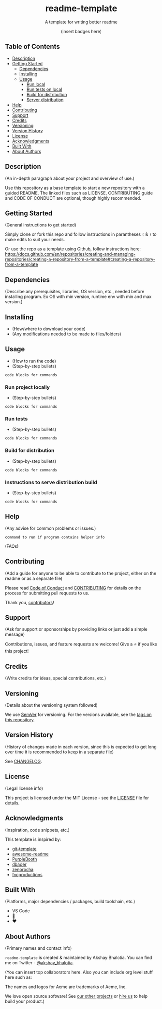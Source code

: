 <h1 align="center">readme-template</h1>

<p align="center">A template for writing better readme</p>

<div align="center">(insert badges here)</div>

## Table of Contents

- [Description](#description)
- [Getting Started](#getting-started)
  - [Dependencies](#dependencies)
  - [Installing](#installing)
  - [Usage](#usage)
    - [Run local](#run-local)
    - [Run tests on local](#run-tests-on-local)
    - [Build for distribution](#build-for-distribution)
    - [Server distribution](#server-distribution)
- [Help](#help)
- [Contributing](#contributing)
- [Support](#support)
- [Credits](#credits)
- [Versioning](#versioning)
- [Version History](#version-history)
- [License](#license)
- [Acknowledgments](#acknowledgments)
- [Built With](#built-with)
- [About Authors](#about-authors)

## Description

(An in-depth paragraph about your project and overview of use.)

Use this repository as a base template to start a new repository with a guided README. The linked files such as LICENSE, CONTRIBUTING guide and CODE OF CONDUCT are optional, though highly recommended.

## Getting Started

(General instructions to get started)

Simply clone or fork this repo and follow instructions in parantheses `(` & `)` to make edits to suit your needs.

Or use the repo as a template using Github, follow instructions here: https://docs.github.com/en/repositories/creating-and-managing-repositories/creating-a-repository-from-a-template#creating-a-repository-from-a-template

## Dependencies

(Describe any prerequisites, libraries, OS version, etc., needed before installing program. Ex OS with min version, runtime env with min and max version.)

## Installing

- (How/where to download your code)
- (Any modifications needed to be made to files/folders)

## Usage

- (How to run the code)
- (Step-by-step bullets)

```
code blocks for commands
```

### Run project locally

- (Step-by-step bullets)

```
code blocks for commands
```

### Run tests

- (Step-by-step bullets)

```
code blocks for commands
```

### Build for distribution

- (Step-by-step bullets)

```
code blocks for commands
```

### Instructions to serve distribution build

- (Step-by-step bullets)

```
code blocks for commands
```

## Help

(Any advise for common problems or issues.)

```
command to run if program contains helper info
```

(FAQs)

## Contributing

(Add a guide for anyone to be able to contribute to the project, either on the readme or as a separate file)

Please read [Code of Conduct](./CODE_OF_CONDUCT.md) and [CONTRIBUTING](./CONTRIBUTING.md) for details on the process for submitting pull requests to us.

Thank you, [contributors](https://github.com/akshaybhalotia/readme-template/graphs/contributors)!

## Support

(Ask for support or sponsorships by providing links or just add a simple message)

Contributions, issues, and feature requests are welcome!
Give a ⭐️ if you like this project!

## Credits

(Write credits for ideas, special contributions, etc.)

## Versioning

(Details about the versioning system followed)

We use [SemVer](https://semver.org/) for versioning. For the versions available, see the [tags on this repository](https://github.com/akshaybhalotia/readme-template/tags).

## Version History

(History of changes made in each version, since this is expected to get long over time it is recommended to keep in a separate file)

See [CHANGELOG](./CHANGELOG.md).

## License

(Legal license info)

This project is licensed under the MIT License - see the [LICENSE](./LICENSE) file for details.

## Acknowledgments

(Inspiration, code snippets, etc.)

This template is inspired by:

- [git-template](https://github.com/multunus/git-template)
- [awesome-readme](https://github.com/matiassingers/awesome-readme)
- [PurpleBooth](https://gist.github.com/PurpleBooth/109311bb0361f32d87a2)
- [dbader](https://github.com/dbader/readme-template)
- [zenorocha](https://gist.github.com/zenorocha/4526327)
- [fvcproductions](https://gist.github.com/fvcproductions/1bfc2d4aecb01a834b46)

## Built With

(Platforms, major dependencies / packages, build toolchain, etc.)

- VS Code
- 
- :heart:

## About Authors

(Primary names and contact info)

`readme-template` is created & maintained by Akshay Bhalotia. You can find me on Twitter - [@akshay_bhalotia](twitter.com/akshay_bhalotia).

(You can insert top collaborators here. Also you can include org level stuff here such as:

The names and logos for Acme are trademarks of Acme, Inc.

We love open source software! See [our other projects](your-link-1) or [hire us](your-link-2) to help build your product.)
